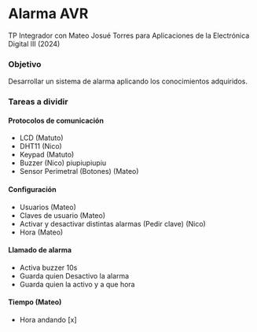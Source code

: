 # Alarma AVR
TP Integrador con Mateo Josué Torres para Aplicaciones de la Electrónica Digital lII (2024)

### Objetivo 

Desarrollar un sistema de alarma aplicando los conocimientos adquiridos.

### Tareas a dividir

#### Protocolos de comunicación
- LCD (Matuto)
- DHT11 (Nico)
- Keypad (Matuto)
- Buzzer (Nico) piupiupiupiu
- Sensor Perimetral (Botones) (Mateo)

#### Configuración
- Usuarios (Mateo)
- Claves de usuario (Mateo)
- Activar y desactivar distintas alarmas (Pedir clave) (Nico)
- Hora (Mateo)

#### Llamado de alarma
- Activa buzzer 10s
- Guarda quien Desactivo la alarma
- Guarda quien la activo y a que hora

#### Tiempo (Mateo)
- Hora andando [x]

